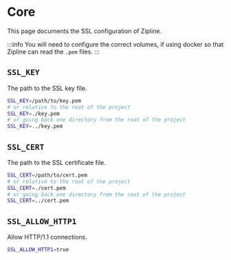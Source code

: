 # Core

This page documents the SSL configuration of Zipline.

:::info
You will need to configure the correct volumes, if using docker so that Zipline can read the `.pem` files.
:::

## `SSL_KEY`

The path to the SSL key file.

```bash
SSL_KEY=/path/to/key.pem
# or relative to the root of the project
SSL_KEY=./key.pem
# or going back one directory from the root of the project
SSL_KEY=../key.pem
```

## `SSL_CERT`

The path to the SSL certificate file.

```bash
SSL_CERT=/path/to/cert.pem
# or relative to the root of the project
SSL_CERT=./cert.pem
# or going back one directory from the root of the project
SSL_CERT=../cert.pem
```

## `SSL_ALLOW_HTTP1`

Allow HTTP/1.1 connections.

```bash
SSL_ALLOW_HTTP1=true
```